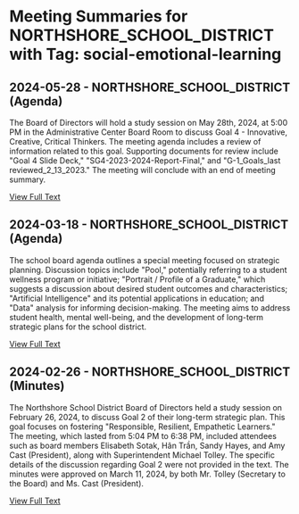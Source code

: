 # Meeting Summaries for NORTHSHORE_SCHOOL_DISTRICT with Tag: social-emotional-learning

## 2024-05-28 - NORTHSHORE_SCHOOL_DISTRICT (Agenda)

The Board of Directors will hold a study session on May 28th, 2024, at 5:00 PM in the Administrative Center Board Room to discuss Goal 4 - Innovative, Creative, Critical Thinkers.  The meeting agenda includes a review of information related to this goal. Supporting documents for review include "Goal 4 Slide Deck," "SG4-2023-2024-Report-Final," and "G-1_Goals_last reviewed_2_13_2023."  The meeting will conclude with an end of meeting summary.

[View Full Text](https://raw.githubusercontent.com/civiclensllc/WashingtonStateSchoolBoardExplorer/refs/heads/main/data/countries/usa/states/wa/counties/king/school_boards/northshore_school_district/2024/2024-05-28-agenda.txt)

## 2024-03-18 - NORTHSHORE_SCHOOL_DISTRICT (Agenda)

The school board agenda outlines a special meeting focused on strategic planning.  Discussion topics include "Pool," potentially referring to a student wellness program or initiative; "Portrait / Profile of a Graduate," which suggests a discussion about desired student outcomes and characteristics; "Artificial Intelligence" and its potential applications in education; and "Data" analysis for informing decision-making. The meeting aims to address student health, mental well-being, and the development of long-term strategic plans for the school district.

[View Full Text](https://raw.githubusercontent.com/civiclensllc/WashingtonStateSchoolBoardExplorer/refs/heads/main/data/countries/usa/states/wa/counties/king/school_boards/northshore_school_district/2024/2024-03-18-agenda.txt)

## 2024-02-26 - NORTHSHORE_SCHOOL_DISTRICT (Minutes)

The Northshore School District Board of Directors held a study session on February 26, 2024, to discuss Goal 2 of their long-term strategic plan. This goal focuses on fostering "Responsible, Resilient, Empathetic Learners."  The meeting, which lasted from 5:04 PM to 6:38 PM, included attendees such as board members Elisabeth Sotak, Hân Trần, Sandy Hayes, and Amy Cast (President), along with Superintendent Michael Tolley. The specific details of the discussion regarding Goal 2 were not provided in the text.  The minutes were approved on March 11, 2024, by both Mr. Tolley (Secretary to the Board) and Ms. Cast (President).

[View Full Text](https://raw.githubusercontent.com/civiclensllc/WashingtonStateSchoolBoardExplorer/refs/heads/main/data/countries/usa/states/wa/counties/king/school_boards/northshore_school_district/2024/2024-02-26-minutes.txt)

